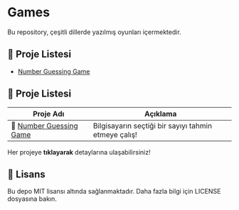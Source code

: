 # Games

Bu repository, çeşitli dillerde yazılmış oyunları içermektedir.

## 📌 Proje Listesi
- [Number Guessing Game](number-guessing-game/)

## 📌 Proje Listesi
| Proje Adı               | Açıklama                                |
|--------------------------|-----------------------------------------|
| 🔢 [Number Guessing Game](number-guessing-game/) | Bilgisayarın seçtiği bir sayıyı tahmin etmeye çalış! |

Her projeye **tıklayarak** detaylarına ulaşabilirsiniz!

## 📜 Lisans
Bu depo MIT lisansı altında sağlanmaktadır. Daha fazla bilgi için LICENSE dosyasına bakın.
